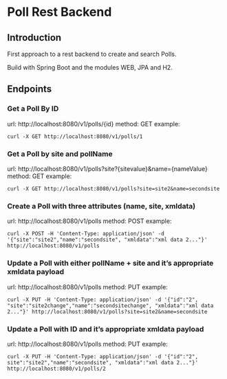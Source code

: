 # Poll Rest Backend


## Introduction

First approach to a rest backend to create and search Polls.

Build with Spring Boot and the modules WEB, JPA and H2.


## Endpoints

### Get a Poll By ID

url: http://localhost:8080/v1/polls/{id}
method: GET
example:
```
curl -X GET http://localhost:8080/v1/polls/1
```


### Get a Poll by site and pollName

url: http://localhost:8080/v1/polls?site?{sitevalue}&name={nameValue} 
method: GET
example:
```
curl -X GET http://localhost:8080/v1/polls?site=site2&name=secondsite
```

### Create a Poll with three attributes (name, site, xmldata)

url: http://localhost:8080/v1/polls 
method: POST
example: 
```
curl -X POST -H 'Content-Type: application/json' -d '{"site":"site2","name":"secondsite", "xmldata":"xml data 2..."}' http://localhost:8080/v1/polls
```

### Update a Poll with either pollName + site and it’s appropriate xmldata payload

url: http://localhost:8080/v1/polls 
method: PUT
example: 
```
curl -X PUT -H 'Content-Type: application/json' -d '{"id":"2", "site":"site2change","name":"secondsitechange", "xmldata":"xml data 2..."}' http://localhost:8080/v1/polls?site=site2&name=secondsite
```



### Update a Poll with ID and it’s appropriate xmldata payload

url: http://localhost:8080/v1/polls 
method: PUT
example: 
```
curl -X PUT -H 'Content-Type: application/json' -d '{"id":"2", site":"site2","name":"secondsite", "xmldata":"xml data 2..."}' http://localhost:8080/v1/polls/2
```
